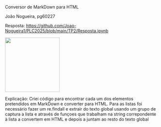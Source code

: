 Conversor de MarkDown para HTML

João Nogueira, pg60227

Resposta: https://github.com/Joao-Nogueira1/PLC2025/blob/main/TP2/Resposta.ipynb

<img src="https://github.com/user-attachments/assets/5c42cc7b-5ab5-4207-beb8-429d7c46cac1" width="180">

Explicação:
Criei código para encontrar cada um dos elementos pretendidos em MarkDown e converter para HTML. Para as listas foi necessário fazer um re.findall e extrair do texto global usando um grupo de captura a lista e através de funçoes que trabalham na string correpondente à lista a convertem em HTML e depois a juntam ao resto do texto global